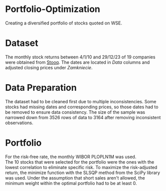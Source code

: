# Portfolio-Optimization
Creating a diversified portfolio of stocks quoted on WSE.

# Dataset #
The monthly stock returns between 4/1/10 and 29/12/23 of 19 companies were obtained from [Stooq](https://stooq.pl/). The dates are located in _Data_ columns and adjusted closing prices under _Zamkniecie_.

# Data Preparation #
The dataset had to be cleaned first due to multiple inconsistencies. Some stocks had missing dates and corresponding prices, so those dates had to be removed to ensure data consistency. The size of the sample was narrowed down from 3526 rows of data to 3164 after removing inconsistent observations. 

# Portfolio #
For the risk-free rate, the monthly WIBOR PLOPLN1M was used. <br>
The 10 stocks that were selected for the portfolio were the ones with the lowest correlation to eliminate specific risk. To maximize the risk-adjusted return, the minimize function with the SLSQP method from the SciPy library was used. Under the assumption that short sales aren't allowed, the minimum weight within the optimal portfolio had to be at least 0. 







